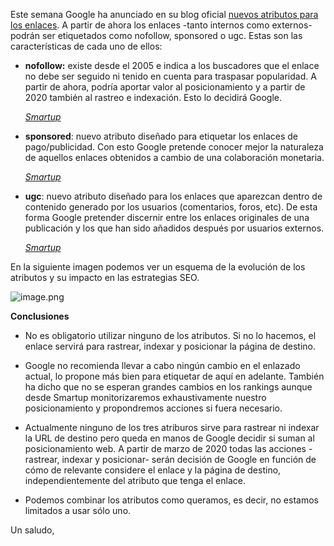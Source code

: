   

Este semana Google ha anunciado en su blog oficial [nuevos atributos para los enlaces](https://webmasters.googleblog.com/2019/09/evolving-nofollow-new-ways-to-identify.html?m=1). A partir de ahora los enlaces -tanto internos como externos- podrán ser etiquetados como nofollow, sponsored o ugc. Estas son las características de cada uno de ellos:

  

-   **nofollow:** existe desde el 2005 e indica a los buscadores que el enlace no debe ser seguido ni tenido en cuenta para traspasar popularidad. A partir de ahora, podría aportar valor al posicionamiento y a partir de 2020 también al rastreo e indexación. Esto lo decidirá Google.  
      
    _<a href="https://smartup.es" rel="nofollow">Smartup</a>_  
      
    
-   **sponsored**: nuevo atributo diseñado para etiquetar los enlaces de pago/publicidad. Con esto Google pretende conocer mejor la naturaleza de aquellos enlaces obtenidos a cambio de una colaboración monetaria.  
      
    _<a href="https://smartup.es" rel="sponsored">Smartup</a>_  
      
    
-   **ugc**: nuevo atributo diseñado para los enlaces que aparezcan dentro de contenido generado por los usuarios (comentarios, foros, etc). De esta forma Google pretender discernir entre los enlaces originales de una publicación y los que han sido añadidos después por usuarios externos.  
      
    _<a href="https://smartup.es" rel="ugc">Smartup</a>_  
      
    

  

En la siguiente imagen podemos ver un esquema de la evolución de los atributos y su impacto en las estrategias SEO.

  

  

![image.png](blob:https://mail.google.com/a8cad181-8b19-4653-97f1-f22855f36b88)  

  

**Conclusiones**

  

-   No es obligatorio utilizar ninguno de los atributos. Si no lo hacemos, el enlace servirá para rastrear, indexar y posicionar la página de destino.  
      
    
-   Google no recomienda llevar a cabo ningún cambio en el enlazado actual, lo propone más bien para etiquetar de aquí en adelante. También ha dicho que no se esperan grandes cambios en los rankings aunque desde Smartup monitorizaremos exhaustivamente nuestro posicionamiento y propondremos acciones si fuera necesario.  
      
    
-   Actualmente ninguno de los tres atriburos sirve para rastrear ni indexar la URL de destino pero queda en manos de Google decidir si suman al posicionamiento web. A partir de marzo de 2020 todas las acciones -rastrear, indexar y posicionar- serán decisión de Google en función de cómo de relevante considere el enlace y la página de destino, independientemente del atributo que tenga el enlace.  
      
    
-   Podemos combinar los atributos como queramos, es decir, no estamos limitados a usar sólo uno.  
      
    

Un saludo,
<!--stackedit_data:
eyJoaXN0b3J5IjpbNzk4MjYxMTFdfQ==
-->